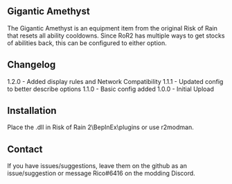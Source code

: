 Gigantic Amethyst
---
The Gigantic Amethyst is an equipment item from the original Risk of Rain that resets all ability cooldowns.
Since RoR2 has multiple ways to get stocks of abilities back, this can be configured to either option.

Changelog
---
1.2.0 - Added display rules and Network Compatibility
1.1.1 - Updated config to better describe options
1.1.0 - Basic config added
1.0.0 - Initial Upload

Installation
---
Place the .dll in Risk of Rain 2\BepInEx\plugins or use r2modman.

Contact
---
If you have issues/suggestions, leave them on the github as an issue/suggestion or message Rico#6416 on the modding Discord.